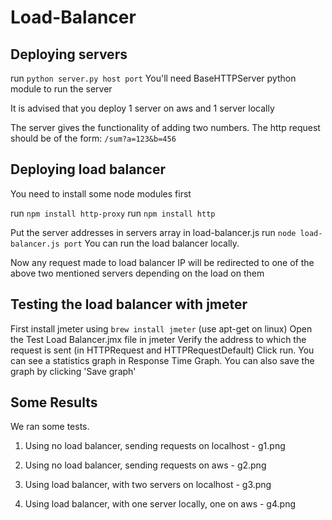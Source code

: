 # Load-Balancer

## Deploying servers

run `python server.py host port`
You'll need BaseHTTPServer python module to run the server

It is advised that you deploy 1 server on aws and 1 server locally

The server gives the functionality of adding two numbers. The http request should be of the form:
`/sum?a=123&b=456`

## Deploying load balancer

You need to install some node modules first

run `npm install http-proxy`
run `npm install http`

Put the server addresses in servers array in load-balancer.js 
run `node load-balancer.js port`
You can run the load balancer locally.

Now any request made to load balancer IP will be redirected to one of the above two mentioned servers depending on the load on them

## Testing the load balancer with jmeter

First install jmeter using `brew install jmeter` (use apt-get on linux)
Open the Test Load Balancer.jmx file in jmeter
Verify the address to which the request is sent (in HTTPRequest and HTTPRequestDefault)
Click run. You can see a statistics graph in Response Time Graph. You can also save the graph by clicking 'Save graph'

## Some Results

We ran some tests.

1. Using no load balancer, sending requests on localhost - g1.png

2. Using no load balancer, sending requests on aws - g2.png

3. Using load balancer, with two servers on localhost - g3.png

4. Using load balancer, with one server locally, one on aws - g4.png
